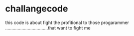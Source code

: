 # challangecode
this code is about fight  the profitional to those progarammer ..................................that want to fight me
